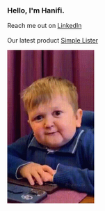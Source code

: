 ### Hello, I'm Hanifi.
Reach me out on 
<a href="https://www.linkedin.com/in/hanificakmak/">LinkedIn</a>
<br></br>
Our latest product <a href="https://simplelister.com/">Simple Lister</a>

<img src="hi-hello.gif" width = "200">
<!--
**hanificakmak/hanificakmak** is a ✨ _special_ ✨ repository because its `README.md` (this file) appears on your GitHub profile.

Here are some ideas to get you started:

- 🔭 I’m currently working on ...
- 🌱 I’m currently learning ...
- 👯 I’m looking to collaborate on ...
- 🤔 I’m looking for help with ...
- 💬 Ask me about ...
- 📫 How to reach me: ...
- 😄 Pronouns: ...
- ⚡ Fun fact: ...
-->
